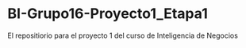 # BI-Grupo16-Proyecto1_Etapa1
El repositiorio para el proyecto 1 del curso de Inteligencia de Negocios
